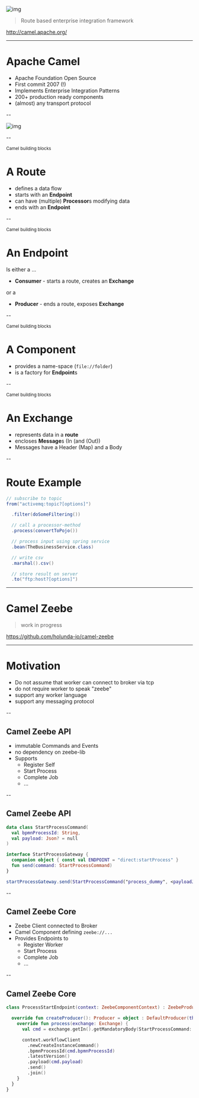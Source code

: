 

![img](images/logo-camel.png) <!-- .element: style="width:700px" -->

> Route based enterprise integration framework

http://camel.apache.org/

<!-- .slide: data-background="#EEE" -->

---

# Apache Camel

* Apache Foundation Open Source
* First commit 2007 (!)
* Implements Enterprise Integration Patterns
* 200+ production ready components
* (almost) any transport protocol 

--

![img](images/camel-overview.png) <!-- .element: style="width:700px" -->

--

<small>Camel building blocks</small>

# A Route

* defines a data flow
* starts with an **Endpoint**
* can have (multiple) **Processor**s modifying data
* ends with an **Endpoint**

--

<small>Camel building blocks</small>

# An Endpoint

Is either a ...

* **Consumer** - starts a route, creates an **Exchange**

or a

* **Producer** - ends a route, exposes **Exchange** 

--

<small>Camel building blocks</small>

# A Component

* provides a name-space (`file://folder`) 
* is a factory for **Endpoint**s

--

<small>Camel building blocks</small>

# An Exchange

* represents data in a **route**
* encloses **Message**s (In (and (Out))
* Messages have a Header (Map) and a Body

--

# Route Example

```java
// subscribe to topic
from("activemq:topic?[options]")

  .filter(doSomeFiltering())

  // call a processor-method
  .process(convertToPojo())

  // process input using spring service
  .bean(TheBusinessService.class)

  // write csv
  .marshal().csv()

  // store result on server
  .to("ftp:host?[options]")
```

---

# Camel Zeebe

> work in progress

https://github.com/holunda-io/camel-zeebe

<!-- .slide: data-background="#EEE" -->

---

# Motivation

* Do not assume that worker can connect to broker via tcp
* do not require worker to speak "zeebe"
* support any worker language
* support any messaging protocol


--

## Camel Zeebe API

* immutable Commands and Events
* no dependency on zeebe-lib
* Supports
  * Register Self
  * Start Process
  * Complete Job
  * ...

--

## Camel Zeebe API

```kotlin
data class StartProcessCommand(
  val bpmnProcessId: String,
  val payload: Json? = null
)

interface StartProcessGateway {
  companion object { const val ENDPOINT = "direct:startProcess" }
  fun send(command: StartProcessCommand)
}

startProcessGateway.send(StartProcessCommand("process_dummy", <payloadJson>))

```

--

## Camel Zeebe Core

* Zeebe Client connected to Broker
* Camel Component defining `zeebe://...`
* Provides Endpoints to 
  * Register Worker
  * Start Process
  * Complete Job
  * ...

--

## Camel Zeebe Core

```kotlin
class ProcessStartEndpoint(context: ZeebeComponentContext) : ZeebeProducerOnlyEndpoint(...) {

  override fun createProducer(): Producer = object : DefaultProducer(this) {
    override fun process(exchange: Exchange) {
      val cmd = exchange.getIn().getMandatoryBody(StartProcessCommand::class.java)

      context.workflowClient
        .newCreateInstanceCommand()
        .bpmnProcessId(cmd.bpmnProcessId)
        .latestVersion()
        .payload(cmd.payload)
        .send()
        .join()
    }
  }
}


```
